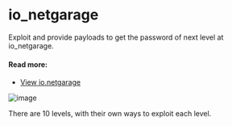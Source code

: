 # io_netgarage
Exploit and provide payloads to get the password of next level at io_netgarage. 

#### Read more:

- [View io.netgarage](https://io.netgarage.org)

![image](https://github.com/user-attachments/assets/3f0643e7-3978-4c92-b45c-99747249c369)

There are 10 levels, with their own ways to exploit each level.
